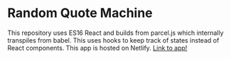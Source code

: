 # Random Quote Machine

This repository uses ES16 React and builds from parcel.js which internally transpiles from babel. This uses hooks to keep track of states instead of React components.
This app is hosted on Netlify. [Link to app!](https://quotemachinems.netlify.app/)
